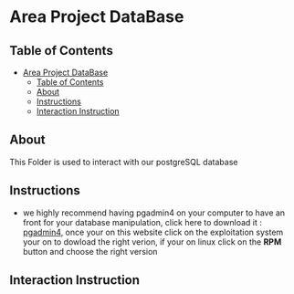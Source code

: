 # Area Project DataBase

## Table of Contents

- [Area Project DataBase](#area-project-database)
  - [Table of Contents](#table-of-contents)
  - [About](#about)
  - [Instructions](#instructions)
  - [Interaction Instruction](#interaction-instruction)

## About

This Folder is used to interact with our postgreSQL database

## Instructions

- we highly recommend having pgadmin4 on your computer to have an front for your database manipulation, click here to download it : [pgadmin4](https://www.pgadmin.org/download/), once your on this website click on the exploitation system your on to dowload the right verion, if your on linux click on the __RPM__ button and choose the right version

## Interaction Instruction
